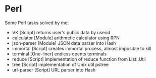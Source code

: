# Perl

Some Perl tasks solved by me:

+ VK		[Script]	returns user's public data by userid
+ calculator	[Module]	arithmetic calculator using RPN
+ json-parser	[Module]	JSON data parser into Hash
+ immortal	[Script]	creates immortal process, almost imposible to kill
+ terminal	[One-liner]	endless opents terminals
+ reduce	[Script]	implementation of reduce function from List::Util
+ tree		[Script]	implementation of Unix util pstree
+ url-parser	[Script]	URL parser into Hash
